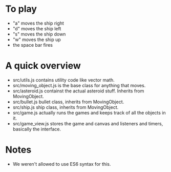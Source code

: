 # To play
- "a" moves the ship right
- "d" moves the ship left
- "s" moves the ship down
- "w" moves the ship up
- the space bar fires
# A quick overview
- src/utils.js contains utility code like vector math.
- src/moving_object.js is the base class for anything that moves.
- src/asteroid.js containst the actual asteroid stuff. Inherits from MovingObject.
- src/bullet.js bullet class, inherits from MovingObject.
- src/ship.js ship class, inherits from MovingObject.
- src/game.js actually runs the games and keeps track of all the objects in it.
- src/game_view.js stores the game and canvas and listeners and timers, basically the interface.
# Notes
- We weren't allowed to use ES6 syntax for this.
